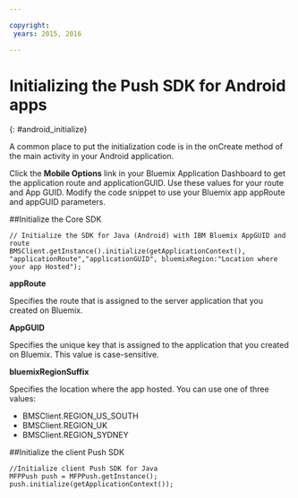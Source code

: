 ```yaml
---

copyright:
 years: 2015, 2016

---
```


# Initializing the Push SDK for Android apps
{: #android_initialize}

A common place to put the initialization code is in the onCreate method of the main activity in your Android application.

Click the **Mobile Options** link in your Bluemix Application Dashboard to get the application route and applicationGUID. Use these values for your route and App GUID. Modify the code snippet to use your Bluemix app appRoute and appGUID parameters.


##Initialize the Core SDK

```
// Initialize the SDK for Java (Android) with IBM Bluemix AppGUID and route
BMSClient.getInstance().initialize(getApplicationContext(), "applicationRoute","applicationGUID", bluemixRegion:"Location where your app Hosted");
```


**appRoute**

Specifies the route that is assigned to the server application that you created on Bluemix.

**AppGUID**

Specifies the unique key that is assigned to the application that you created on Bluemix. This value is case-sensitive.

**bluemixRegionSuffix**

Specifies the location where the app hosted. You can use one of three values:

- BMSClient.REGION_US_SOUTH
- BMSClient.REGION_UK
- BMSClient.REGION_SYDNEY

##Initialize the client Push SDK

```
//Initialize client Push SDK for Java
MFPPush push = MFPPush.getInstance();
push.initialize(getApplicationContext());
```

